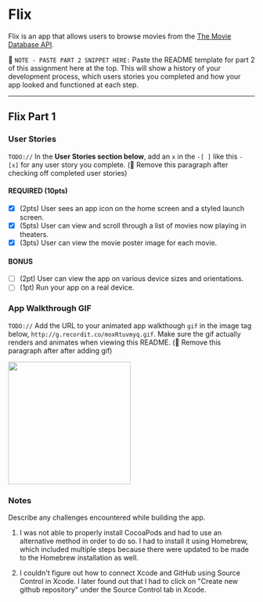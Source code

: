 # Flix

Flix is an app that allows users to browse movies from the [The Movie Database API](http://docs.themoviedb.apiary.io/#).

📝 `NOTE - PASTE PART 2 SNIPPET HERE:` Paste the README template for part 2 of this assignment here at the top. This will show a history of your development process, which users stories you completed and how your app looked and functioned at each step.

---

## Flix Part 1

### User Stories
`TODO://` In the **User Stories section below**, add an `x` in the `-[ ]` like this `- [x]` for any user story you complete. (🚫 Remove this paragraph after checking off completed user stories)

#### REQUIRED (10pts)
- [X] (2pts) User sees an app icon on the home screen and a styled launch screen.
- [X] (5pts) User can view and scroll through a list of movies now playing in theaters.
- [X] (3pts) User can view the movie poster image for each movie.

#### BONUS
- [ ] (2pt) User can view the app on various device sizes and orientations.
- [ ] (1pt) Run your app on a real device.

### App Walkthrough GIF
`TODO://` Add the URL to your animated app walkthough `gif` in the image tag below, `http://g.recordit.co/moxRtuvmyq.gif`. Make sure the gif actually renders and animates when viewing this README. (🚫 Remove this paragraph after after adding gif)

<img src="http://g.recordit.co/moxRtuvmyq.gif" width=250><br>

### Notes
Describe any challenges encountered while building the app.
1. I was not able to properly install CocoaPods and had to use an alternative method in order to do so. I had to install it using Homebrew, which included multiple steps because there were updated to be made to the Homebrew installation as well. 

2. I couldn't figure out how to connect Xcode and GitHub using Source Control in Xcode. I later found out that I had to click on "Create new github repository" under the Source Control tab in Xcode.  
